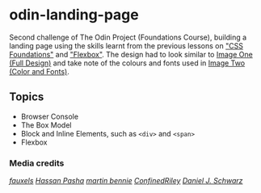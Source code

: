 # odin-landing-page

Second challenge of The Odin Project (Foundations Course), building a landing page using the skills learnt from the previous lessons on ["CSS Foundations"](https://www.theodinproject.com/lessons/foundations-css-foundations) and ["Flexbox"](https://www.theodinproject.com/lessons/foundations-introduction-to-flexbox). The design had to look similar to [Image One (Full Design)](https://cdn.statically.io/gh/TheOdinProject/curriculum/81a5d553f4073e593d23a6ab00d50eef8620796d/foundations/html_css/project/imgs/01.png) and take note of the colours and fonts used in [Image Two (Color and Fonts)](https://cdn.statically.io/gh/TheOdinProject/curriculum/81a5d553f4073e593d23a6ab00d50eef8620796d/foundations/html_css/project/imgs/02.png).

## Topics

- Browser Console
- The Box Model
- Block and Inline Elements, such as `<div>` and `<span>`
- Flexbox

### Media credits

[*fauxels*](https://www.pexels.com/@fauxels/)
[*Hassan Pasha*](https://unsplash.com/@hpzworkz)
[*martin bennie*](https://unsplash.com/@martinbennie)
[*ConfinedRiley*](https://unsplash.com/@confinedriley)
[*Daniel J. Schwarz*](https://unsplash.com/@danieljschwarz)